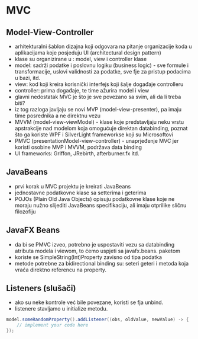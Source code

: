 # MVC

## Model-View-Controller

- arhitekturalni šablon dizajna koji odgovara na pitanje organizacije koda u aplikacijama koje posjeduju
UI (architectural design pattern)
- klase su organizirane u : model, view i controller klase
- model: sadrži podatke i poslovnu logiku (business logic) - sve formule i transformacije, uslovi
validnosti za podatke, sve fje za pristup podacima u bazi, itd.
- view: kod koji kreira korisnički interfejs koji šalje događaje controlleru
- controller: prima događaje, te time ažurira model i view
- glavni nedostatak MVC je što je sve povezano sa svim, ali da li treba biti?
- iz tog razloga javljaju se novi MVP (model-view-presenter), pa imaju time posrednika a ne direktnu vezu
- MVVM (model-view-viewModel) - klase koje predstavljaju neku vrstu apstrakcije nad modelom koja 
omogućuje direktan databinding, poznat što ga koriste WPF i SilverLight frameworkse koji su Microsoftovi
- PMVC (presentationModel-view-controller) - unaprjeđenje MVC jer koristi osobine MVP i MVVM, podržava
data binding 
- UI frameworks: Griffon, JRebirth, afterburner.fx itd.

## JavaBeans

- prvi korak u MVC projektu je kreirati JavaBeans
- jednostavne podatkovne klase sa setterima i geterima
- POJOs (Plain Old Java Objects) opisuju podatkovne klase koje ne moraju nužno slijediti JavaBeans
specifikaciju, ali imaju otprilike sličnu filozofiju

## JavaFX Beans

- da bi se PMVC izveo, potrebno je uspostaviti vezu sa databinding atributa modela i viewom, 
to ćemo uspjeti sa javafx.beans. paketom
- koriste se SimpleString(Int)Property zavisno od tipa podatka 
- metode potrebne za bidirectional binding su: seteri geteri i metoda koja vraća direktno referencu na 
property.

## Listeners (slušači)

- ako su neke kontrole već bile povezane, koristi se fja unbind. 
- listenere stavljamo u initialize metodu.

```java
model.someRandomProperty().addListener((obs, oldValue, newValue) -> {
	// implement your code here
});
```